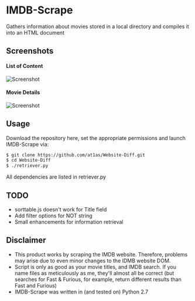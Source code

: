 # IMDB-Scrape

Gathers information about movies stored in a local directory and compiles it into an HTML document

## Screenshots

#### List of Content
![Screenshot](http://at1as.github.io/github_repo_assets/imdb-scrape.jpg)
#### Movie Details
![Screenshot](http://at1as.github.io/github_repo_assets/imdb-scrape2.jpg)

## Usage

Download the repository here, set the appropriate permissions and launch IMDB-Scrape via:
```bash
$ git clone https://github.com/at1as/Website-Diff.git
$ cd Website-Diff
$ ./retriever.py
```
All dependencies are listed in retriever.py

## TODO

* sorttable.js doesn't work for Title field
* Add filter options for NOT string
* Small enhancements for information retrieval


## Disclaimer

* This product works by scraping the IMDB website. Therefore, problems may arise due to even minor changes to the IDMB website DOM.
* Script is only as good as your movie titles, and IMDB search. If you name files as meticulously as me, they'll almost all be correct (but searches for Fast & Furious, for example, return different results than Fast and Furious)
* IMDB-Scrape was written in (and tested on) Python 2.7

